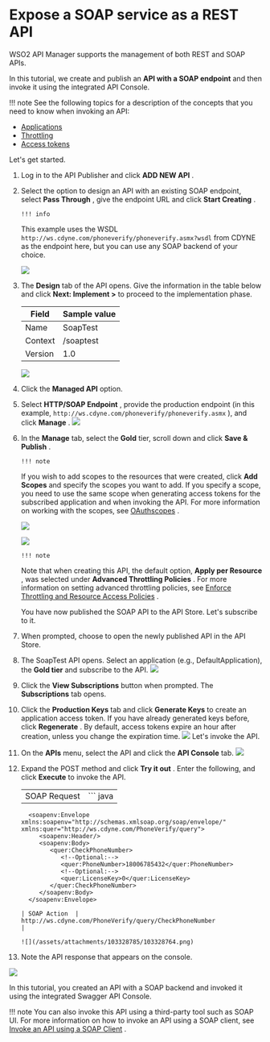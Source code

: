 # Expose a SOAP service as a REST API

WSO2 API Manager supports the management of both REST and SOAP APIs.

In this tutorial, we create and publish an **API with a SOAP endpoint** and then invoke it using the integrated API Console.

!!! note
See the following topics for a description of the concepts that you need to know when invoking an API:

-   [Applications](_Key_Concepts_)
-   [Throttling](_Key_Concepts_)
-   [Access tokens](_Key_Concepts_)


Let's get started.

1.  Log in to the API Publisher and click **ADD NEW API** .
2.  Select the option to design an API with an existing SOAP endpoint, select **Pass Through** , give the endpoint URL and click **Start Creating** .

        !!! info
    This example uses the WSDL `http://ws.cdyne.com/phoneverify/phoneverify.asmx?wsdl` from CDYNE as the endpoint here, but you can use any SOAP backend of your choice.


    ![](/assets/attachments/103328785/103328772.png)

3.  The **Design** tab of the API opens. Give the information in the table below and click **Next: Implement &gt;** to proceed to the implementation phase.

    | Field   | Sample value |
    |---------|--------------|
    | Name    | SoapTest     |
    | Context | /soaptest    |
    | Version | 1.0          |

    ![](/assets/attachments/103328785/103328771.png)

4.  Click the **Managed API** option.
5.  Select **HTTP/SOAP Endpoint** , provide the production endpoint (in this example, `http://ws.cdyne.com/phoneverify/phoneverify.asmx` ), and click **Manage** .
    ![](/assets/attachments/103328785/103328770.png)
6.  In the **Manage** tab, select the **Gold** tier, scroll down and click **Save & Publish** .

        !!! note
    If you wish to add scopes to the resources that were created, click **Add Scopes** and specify the scopes you want to add. If you specify a scope, you need to use the same scope when generating access tokens for the subscribed application and when invoking the API. For more information on working with the scopes, see [OAuthscopes](_Key_Concepts_) .

    ![](/assets/attachments/103328785/103328769.png)


    ![](/assets/attachments/103328785/103328768.png)

        !!! note
    Note that when creating this API, the default option, **Apply per Resource** , was selected under **Advanced Throttling Policies** . For more information on setting advanced throttling policies, see [Enforce Throttling and Resource Access Policies](_Enforce_Throttling_and_Resource_Access_Policies_) .


    You have now published the SOAP API to the API Store. Let's subscribe to it.

7.  When prompted, choose to open the newly published API in the API Store.
8.  The SoapTest API opens. Select an application (e.g., DefaultApplication), the **Gold tier** and subscribe to the API.
    ![](/assets/attachments/103328785/103328767.png)

9.  Click the **View Subscriptions** button when prompted. The **Subscriptions** tab opens.
10. Click the **Production Keys** tab and click **Generate Keys** to create an application access token. If you have already generated keys before, click **Regenerate** . By default, access tokens expire an hour after creation, unless you change the expiration time.
    ![](/assets/attachments/103328785/103328766.png)
    Let's invoke the API.
11. On the **APIs** menu, select the API and click the **API Console** tab.
    ![](/assets/attachments/103328785/103328765.png)
12. Expand the POST method and click **Try it out** . Enter the following, and click **Execute** to invoke the API.

    |              |                                                                                                                                 |
    |--------------|---------------------------------------------------------------------------------------------------------------------------------|
    | SOAP Request | ``` java                                                                                                                        
          <soapenv:Envelope xmlns:soapenv="http://schemas.xmlsoap.org/soap/envelope/" xmlns:quer="http://ws.cdyne.com/PhoneVerify/query">  
             <soapenv:Header/>                                                                                                             
             <soapenv:Body>                                                                                                                
                <quer:CheckPhoneNumber>                                                                                                    
                   <!--Optional:-->                                                                                                        
                   <quer:PhoneNumber>18006785432</quer:PhoneNumber>                                                                        
                   <!--Optional:-->                                                                                                        
                   <quer:LicenseKey>0</quer:LicenseKey>                                                                                    
                </quer:CheckPhoneNumber>                                                                                                   
             </soapenv:Body>                                                                                                               
          </soapenv:Envelope>                                                                                                              
      ```|
    | SOAP Action  | http://ws.cdyne.com/PhoneVerify/query/CheckPhoneNumber                                                                          |

    ![](/assets/attachments/103328785/103328764.png)

13. Note the API response that appears on the console.

![](/assets/attachments/103328785/103328763.png)

In this tutorial, you created an API with a SOAP backend and invoked it using the integrated Swagger API Console.

!!! note
You can also invoke this API using a third-party tool such as SOAP UI. For more information on how to invoke an API using a SOAP client, see [Invoke an API using a SOAP Client](_Invoke_an_API_using_a_SOAP_Client_) .


